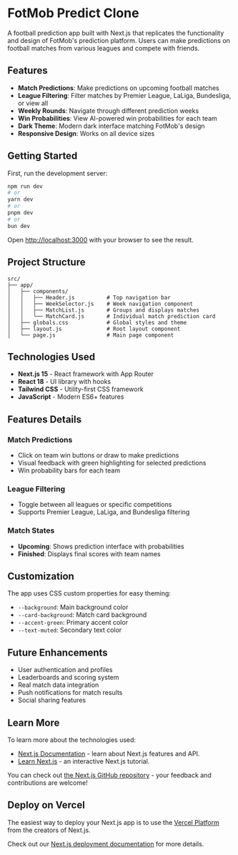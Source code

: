 # FotMob Predict Clone

A football prediction app built with Next.js that replicates the functionality and design of FotMob's prediction platform. Users can make predictions on football matches from various leagues and compete with friends.

## Features

- **Match Predictions**: Make predictions on upcoming football matches
- **League Filtering**: Filter matches by Premier League, LaLiga, Bundesliga, or view all
- **Weekly Rounds**: Navigate through different prediction weeks
- **Win Probabilities**: View AI-powered win probabilities for each team
- **Dark Theme**: Modern dark interface matching FotMob's design
- **Responsive Design**: Works on all device sizes

## Getting Started

First, run the development server:

```bash
npm run dev
# or
yarn dev
# or
pnpm dev
# or
bun dev
```

Open [http://localhost:3000](http://localhost:3000) with your browser to see the result.

## Project Structure

```
src/
├── app/
│   ├── components/
│   │   ├── Header.js          # Top navigation bar
│   │   ├── WeekSelector.js    # Week navigation component
│   │   ├── MatchList.js       # Groups and displays matches
│   │   └── MatchCard.js       # Individual match prediction card
│   ├── globals.css            # Global styles and theme
│   ├── layout.js              # Root layout component
│   └── page.js                # Main page component
```

## Technologies Used

- **Next.js 15** - React framework with App Router
- **React 18** - UI library with hooks
- **Tailwind CSS** - Utility-first CSS framework
- **JavaScript** - Modern ES6+ features

## Features Details

### Match Predictions
- Click on team win buttons or draw to make predictions
- Visual feedback with green highlighting for selected predictions
- Win probability bars for each team

### League Filtering
- Toggle between all leagues or specific competitions
- Supports Premier League, LaLiga, and Bundesliga filtering

### Match States
- **Upcoming**: Shows prediction interface with probabilities
- **Finished**: Displays final scores with team names

## Customization

The app uses CSS custom properties for easy theming:
- `--background`: Main background color
- `--card-background`: Match card background
- `--accent-green`: Primary accent color
- `--text-muted`: Secondary text color

## Future Enhancements

- User authentication and profiles
- Leaderboards and scoring system
- Real match data integration
- Push notifications for match results
- Social sharing features

## Learn More

To learn more about the technologies used:

- [Next.js Documentation](https://nextjs.org/docs) - learn about Next.js features and API.
- [Learn Next.js](https://nextjs.org/learn) - an interactive Next.js tutorial.

You can check out [the Next.js GitHub repository](https://github.com/vercel/next.js) - your feedback and contributions are welcome!

## Deploy on Vercel

The easiest way to deploy your Next.js app is to use the [Vercel Platform](https://vercel.com/new?utm_medium=default-template&filter=next.js&utm_source=create-next-app&utm_campaign=create-next-app-readme) from the creators of Next.js.

Check out our [Next.js deployment documentation](https://nextjs.org/docs/app/building-your-application/deploying) for more details.
